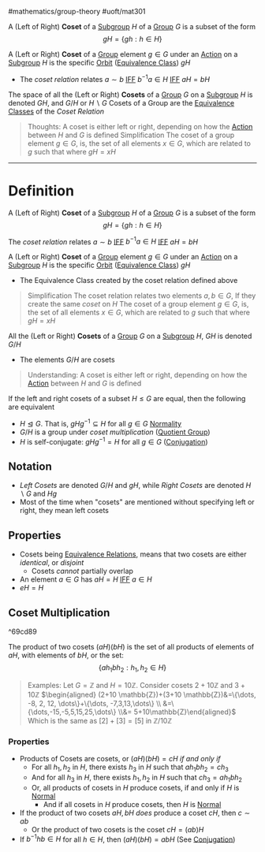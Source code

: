 #mathematics/group-theory #uoft/mat301 

A  (Left of Right) **Coset** of a [Subgroup](Subgroup.md) $H$ of a [Group](Group.md) $G$ is a subset of the form
 $$gH=\{gh: h\in H\}$$
 
A (Left or Right) **Coset** of a [Group](Group.md) element $g\in G$ under an [Action](Action.md) on a [Subgroup](Subgroup.md) $H$ is the specific [Orbit](Orbit.md) ([Equivalence Class](Equivalence%20Class.md)) $gH$
- The *coset relation* relates $a\sim b$ [IFF](IFF) $b^{-1}a\in H$ [IFF](IFF) $aH=bH$

The space of all the (Left or Right) **Cosets** of a [Group](Group.md) $G$ on a [Subgroup](Subgroup.md) $H$ is denoted $GH$, and $G/H$ or $H \backslash G$
	Cosets of a Group are the [Equivalence Classes](Equivalence%20Class.md) of the *Coset Relation* 

>Thoughts:
>	A coset is either left or right, depending on how the [Action](Action.md) between $H$ and $G$ is defined
>Simplification
>	The coset of a group element $g\in G$, is, the set of all elements  $x\in G$, which are related to $g$ such that where $gH= xH$

---
# Definition

A  (Left of Right) **Coset** of a [Subgroup](Subgroup.md) $H$ of a [Group](Group.md) $G$ is a subset of the form
 $$gH=\{gh: h\in H\}$$
 
The *coset relation* relates $a\sim b$ [IFF](IFF) $b^{-1}a\in H$ [IFF](IFF) $aH=bH$

A (Left or Right) **Coset** of a [Group](Group.md) element $g\in G$ under an [Action](Action.md) on a [Subgroup](Subgroup.md) $H$ is the specific [Orbit](Orbit.md) ([Equivalence Class](Equivalence%20Class.md)) $gH$
- The Equivalence Class created by the coset relation defined above

>Simplification
>	The coset relation relates two elements $a,b\in G$, If they create the same *coset* on $H$
>	The coset of a group element $g\in G$, is, the set of all elements  $x\in G$, which are related to $g$ such that where $gH= xH$

All the (Left or Right) **Cosets** of a [Group](Group.md) $G$ on a [Subgroup](Subgroup.md) $H$, $GH$ is denoted $G/H$
- The elements $G/H$ are cosets

>Understanding:
>	A coset is either left or right, depending on how the [Action](Action.md) between $H$ and $G$ is defined

If the left and right cosets of a subset $H\leq G$ are equal, then the following are equivalent
- $H\trianglelefteq G$. That is, $gHg^{-1}\subseteq H$ for all $g\in G$ [Normality](../MAT235%20Notes/Normal.md)
- $G/H$ is a group under *coset multiplication* ([Quotient Group](Quotient%20Group.md))
- $H$ is self-conjugate: $gHg^{-1}=H$ for all $g\in G$ ([Conjugation](Conjugation.md))
## Notation
- *Left Cosets* are denoted $G/ H$ and $gH$, while *Right Cosets* are denoted $H \backslash G$  and $Hg$
- Most of the time when "cosets" are mentioned without specifying left or right, they mean left cosets
 
## Properties
- Cosets being [Equivalence Relations](Equivalence%20Relation.md), means that two cosets are either *identical*, or *disjoint*
	- Cosets *cannot* partially overlap
- An element $a\in G$ has $aH=H$ [IFF](IFF) $a\in H$
- $eH=H$

## Coset Multiplication
^69cd89

The product of two cosets $(aH)(bH)$ is the set of all products of elements of $aH$, with elements of $bH$, or the set:
$$\{ah_{1}bh_{2}:h_{1},h_{2}\in H\}$$

> Examples:
> 	Let $G= \mathbb{Z}$ and $H=10 \mathbb{Z}$. Consider cosets $2+10 \mathbb{Z}$ and $3+10 \mathbb{Z}$
> 	$\begin{aligned} (2+10 \mathbb{Z})+(3+10 \mathbb{Z})&=\{\dots, -8, 2, 12, \dots\}+\{\dots, -7,3,13,\dots\} \\ &=\{\dots,-15,-5,5,15,25,\dots\} \\&= 5+10\mathbb{Z}\end{aligned}$
> 	Which is the same as $[2]+[3]=[5]$ in $\mathbb{Z}/10\mathbb{Z}$ 

### Properties
- Products of Cosets are cosets, or $(aH)(bH)=cH$ *if and only if* 
	- For all $h_{1},h_{2}$ in $H$, there exists $h_{3}$ in $H$ such that $ah_{1}bh_{2}=ch_{3}$
	- And for all $h_{3}$ in $H$, there exists $h_{1},h_{2}$ in $H$ such that $ch_{3}=ah_{1}bh_{2}$
	- Or, all products of cosets in $H$ produce cosets, if and only if $H$ is [Normal](../MAT235%20Notes/Normal.md)
		- And if all cosets in $H$ produce cosets, then $H$ is [Normal](../MAT235%20Notes/Normal.md)
- If the product of two cosets $aH, bH$ *does* produce a coset $cH$, then $c\sim ab$
	- Or the product of two cosets is the coset $cH=(ab)H$
- If $b^{-1}hb\in H$ for all $h\in H$, then $(aH)(bH)=abH$ (See [Conjugation](Conjugation.md))
